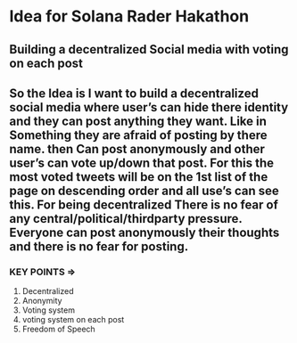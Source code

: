 # Idea for Solana Rader Hakathon

## Building a decentralized Social media with voting on each post

## So the Idea is I want to build a decentralized social media where user’s can hide there identity and they can post anything they want. Like in Something they are afraid of posting by there name. then Can post anonymously and other user’s can vote up/down  that post. For this the most voted tweets will be on the 1st list of the page on descending order and all use’s can see this. For being decentralized There is no fear of any central/political/thirdparty pressure. Everyone can post anonymously their thoughts and there is no fear for posting.

### KEY POINTS ⇒ 

1. Decentralized
2. Anonymity
3. Voting system
4. voting system on each post
5. Freedom of Speech
